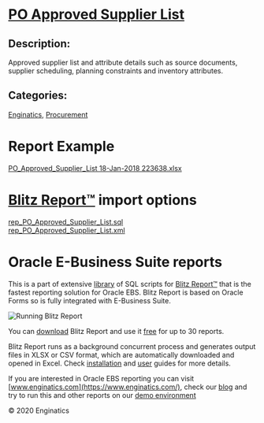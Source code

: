 # [PO Approved Supplier List](https://www.enginatics.com/reports/po-approved-supplier-list)
## Description: 
Approved supplier list and attribute details such as source documents, supplier scheduling, planning constraints and inventory attributes.
## Categories: 
[Enginatics](https://www.enginatics.com/library/?pg=1&category[]=Enginatics), [Procurement](https://www.enginatics.com/library/?pg=1&category[]=Procurement)
# Report Example
[PO_Approved_Supplier_List 18-Jan-2018 223638.xlsx](https://www.enginatics.com/example/po-approved-supplier-list)
# [Blitz Report™](https://www.enginatics.com/blitz-report) import options
[rep_PO_Approved_Supplier_List.sql](https://www.enginatics.com/export/po-approved-supplier-list)\
[rep_PO_Approved_Supplier_List.xml](https://www.enginatics.com/xml/po-approved-supplier-list)
# Oracle E-Business Suite reports

This is a part of extensive [library](https://www.enginatics.com/library/) of SQL scripts for [Blitz Report™](https://www.enginatics.com/blitz-report/) that is the fastest reporting solution for Oracle EBS. Blitz Report is based on Oracle Forms so is fully integrated with E-Business Suite. 

![Running Blitz Report](https://www.enginatics.com/wp-content/uploads/2018/01/Running-blitz-report.png) 

You can [download](https://www.enginatics.com/download/) Blitz Report and use it [free](https://www.enginatics.com/pricing/) for up to 30 reports. 

Blitz Report runs as a background concurrent process and generates output files in XLSX or CSV format, which are automatically downloaded and opened in Excel. Check [installation](https://www.enginatics.com/installation-guide/) and [user](https://www.enginatics.com/user-guide/) guides for more details.

If you are interested in Oracle EBS reporting you can visit [www.enginatics.com](https://www.enginatics.com/), check our [blog](https://www.enginatics.com/blog) and try to run this and other reports on our [demo environment](http://demo.enginatics.com/)

© 2020 Enginatics